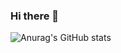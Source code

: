 ### Hi there 👋

![Anurag's GitHub stats](https://github-readme-stats.vercel.app/api?username=dwinurhadia&show_icons=true&theme=cobalt)

<!--
**dwinurhadia/dwinurhadia** is a ✨ _special_ ✨ repository because its `README.md` (this file) appears on your GitHub profile.

Here are some ideas to get you started:

- 🔭 I’m currently working on ...
- 🌱 I’m currently learning ...
- 👯 I’m looking to collaborate on ...
- 🤔 I’m looking for help with ...
- 💬 Ask me about ...
- 📫 How to reach me: ...
- 😄 Pronouns: ...
- ⚡ Fun fact: ...
-->

